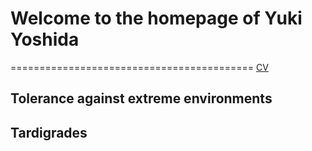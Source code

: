 # Welcome to the homepage of Yuki Yoshida
==========================================
[CV](CV.md)

## Tolerance against extreme environments

## Tardigrades





